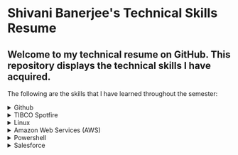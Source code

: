 <h1> Shivani Banerjee's Technical Skills Resume </h1>

<h2> Welcome to my technical resume on GitHub. This repository displays the technical skills I have acquired. </h2>

The following are the skills that I have learned throughout the semester:

<details><summary> Github</summary>
     <ul>
          <b>First Day on GitHub</b>
          <li>Introduction to GitHub</li>
          <li>Communicating using Markdown</li>
          <li>Uploading your project on GitHub</li>
<p>In summary, this course has taught me how to navigate around GitHub. The navigation was focused on uploading projects/ files with data that was on my local desktop. Furthermore, it taught me how to communicate with other users and do group projects to join files creating a shared project.</p>
          <br />
          <img src="FirstDay.png" alt="Proof of Completion" width="200" height="150" border="2" />
          <br />
          <b>First Week on GitHub</b>
          <li>GitHub Pages</li>
          <li>Reviewing pull requests</li>
          <li>Managing merge conflicts</li>
          <li>Securing your workflows</li>
<p>In summary, this course has taught me how to utilize uploading a project onto GitHub in a systematic manner. This is useful because I learned how to maximize my learning by using pull requests to see the changes I have made in the duration of my project. This is also useful for others to view my learning curve when viewing my projects.</p>
          <br />
          <img src="FirstWeek.png" alt="Proof of Completion" width="200" height="150" border="2" />
     </ul>
  </details>
  <details><summary>TIBCO Spotfire</summary>
     <ul>
          <b>Well Analysis Dashboard</b>
          <li>Able to import data</li>
          <li>Able to script ironPython for advanced abilities</li>
          <li>Able to create visualizations to easily aggregate data</li>
<p>I was introduced to TIBCO Spotfire at the start of my summer internship in 2019. With no prior experience, I was able to create a dashboard, to fit a clients needs. Using those skills, I was able to create another dashbaord using public data available on IHS Markit. To view a video I created to describe my dashboard, please click <a href="https://youtu.be/XMkqa9U6uO0">here.</a></p>
          <br />
          <img src="home.png" alt="Proof of Completion" width="300" height="150" border="2" />
          <img src="summary.png" alt="Proof of Completion" width="300" height="150" border="2" />
          <img src="analysis.png" alt="Proof of Completion" width="300" height="150" border="2" />
   </ul>
  </details>
  <details><summary>Linux</summary>
     <ul>
          <b>LinuxAcademy LPI Linux Certification</b>
          <li>Linux and open-source operating systems</li>
          <li>Navigating around Linux</li>
          <li>Security and file permissions</li>
<p>This course was a 16-hour path towards learning the foundation of understanding and utilizing Linux. Not only did it teach me the importance and growth Linux is impacting with many businesses, but also how to use Linux for personal repositories. Understanding the command line will be an ongoing process but the course is very rewarding with many challenging labs (e.g. finding and searching for hardware information, or specific data in files, etc).</p>
          <br />
          <img src="linuxEssentials.jpeg" alt="Proof of Completion" width="200" height="150" border="2" />
          <br/>
          <b>Using linux for creating an Algo VPN using Digital Ocean</b>
          <li>Downloaded VirtualBox to test my Linux knowledge</li>
          <li>Downloaded Ubuntu and connected and installed it onto Virtual Box</li>
          <li>Created a VPN network with usernames and passwords</li>
<p>The point of this excersise was to challenging but useful to learn how to make my own VPN using DigitalOcean and a linux system. Whilst utilizing Ubuntu when installed into virtual box, I was able to share files from my host device (my laptop) to my virtual disk. Additionally, I created my own Algo VPN that, with my DigitalOcean supported IP network, to verify the connection. </p>
          <img src="done.PNG" alt="Proof of Completion" width="250" height="150" border="2" />
          <img src="proof of connection.PNG" alt="Proof of Completion" width="250" height="150" border="2" />
          <img src="congrats.PNG" alt="Proof of Completion" width="250" height="150" border="2" />
   </ul>
  </details>
   <details><summary>Amazon Web Services (AWS)</summary>
     <ul>
          <b>LinuxAcademy AWS Essentials Certification</b>
          <li>Mavigate around the AWS console</li>
          <li>Manage access to roles, groups and users</li>
          <li>Utilize the different services AWS has to offer</li>
<p>This course was a 15-hour path towards learning the foundation of understanding and utilizing AWS. With no prior experience with using AWS, I have completed the classes, hands-on-labs and multiple quizzes to test my ability of creating and managing Database services, Storage services, and Instances. Additionally, I now understand how to manage notifications, CloudWatch and Lambda with emphasise to Route 53 and auto scaling.</p>
          <br />
          <img src="aws.png" alt="Proof of Completion" width="200" height="150" border="2" />
          <br/>
          <b>Using linux for creating an Algo VPN using AWS</b>
          <li>Created an E2 AWS console</li>
          <li>Created a Virtual Private CLoud with Internet Gateways</li>
          <li>Utilized IAM (Identity and Access Management)</li>
<p>The point of this excersise was to challenging but useful to learn how to make my own VPN using Amazon Web Services and a linux system. Whilst utilizing Ubuntu when installed into virtual box, I was able to share files from my host device (my laptop) to my virtual disk. Additionally, I created my own Algo VPN that, with my AWS E2 Instance supported IP network, to verify the connection. </p>
          <img src="awsconsole.png" alt="Proof of Completion" width="250" height="150" border="2" />
          <img src="e2instance.png" alt="Proof of Completion" width="250" height="150" border="2" />
          <img src="awsdescription.png" alt="Proof of Completion" width="250" height="150" border="2" />
          <img src="AWSconnection.png" alt="Proof of Completion" width="250" height="150" border="2" />
   </ul>
  </details>
   <details><summary>Powershell</summary>
     <ul>
          <b>Powershell 5 Essentials Course</b>
          <li>Using basic and complex commands</li>
          <li>Exploring automation</li>
          <li>Able to create visualizations to easily aggregate data</li>
<p>This course served its purpose as a quick training on Powershell however. After running Powershell on my laptop and working the video's individually, I understood how to run my personal commands very easily after looking further into the basic capabilities. This course on LinkedIn provided me assistance with simple navigation, to learning from the actual software from the supportive help system and the adptable snap-ins, to even understanding and extending onto remote management.</p>
          <br />
          <img src="powershell.png" alt="Proof of Completion" width="300" height="250" border="2" />
   </ul>
  </details>
   <details><summary>Salesforce</summary>
     <ul>
          <b>Trailhead Salesforce Admin Beginner Course</b>
          <li>Data modeling, management and aggregation</li>
          <li>Working in favor of client preferences</li>
          <li>Understand and make use of lightening experience</li>
<p>This interactive course consisted of labs and quizzes to help me master the Salesforce Platform. With only ever migrating data from Salesforce onto Spotfire, it was very interesting to know how to create dashboards with visual analytics within the platform itself. Furthermore, I was able to take advantage of the basic feautures of Salesforce and customize them from an Admin standpoint. I was able to work through the challenges to customize the desktop AND mobile templates to include advanced features such as quick action buttons, dynamic help menus, personable reports from data that I imported and/ or exported to/ from the Salesforce system.</p>
          <br />
          <img src="salesforce.png" alt="Proof of Completion" width="200" height="75" border="2" />
   </ul>
  </details>

